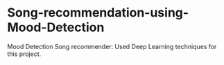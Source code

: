 # Song-recommendation-using-Mood-Detection
Mood Detection Song recommender: Used Deep Learning techniques for this project.
